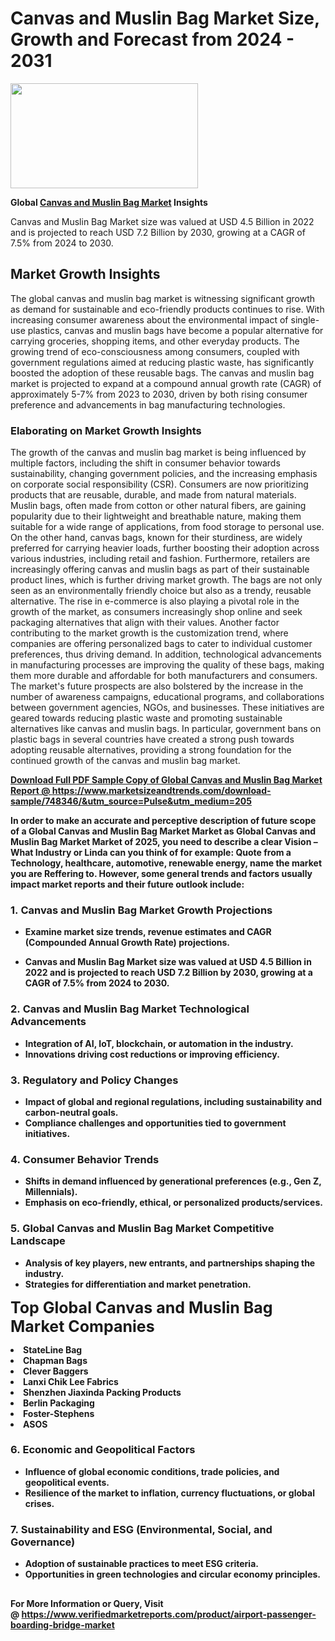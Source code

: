 <H1>Canvas and Muslin Bag Market Size, Growth and Forecast from 2024 - 2031</H1><img class="aligncenter size-medium wp-image-584254" src="https://thirdeyenews.in/wp-content/uploads/2024/09/Global-Market-Research-300x168.jpeg" alt="" width="300" height="168" /><p><strong>Global&nbsp;<a href="https://www.marketsizeandtrends.com/download-sample/748346/&amp;utm_source=Pulse&amp;utm_medium=205">Canvas and Muslin Bag Market</a> Insights</strong></p><p>Canvas and Muslin Bag Market size was valued at USD 4.5 Billion in 2022 and is projected to reach USD 7.2 Billion by 2030, growing at a CAGR of 7.5% from 2024 to 2030.</p><p><h2>Market Growth Insights</h2> <p>The global canvas and muslin bag market is witnessing significant growth as demand for sustainable and eco-friendly products continues to rise. With increasing consumer awareness about the environmental impact of single-use plastics, canvas and muslin bags have become a popular alternative for carrying groceries, shopping items, and other everyday products. The growing trend of eco-consciousness among consumers, coupled with government regulations aimed at reducing plastic waste, has significantly boosted the adoption of these reusable bags. The canvas and muslin bag market is projected to expand at a compound annual growth rate (CAGR) of approximately 5-7% from 2023 to 2030, driven by both rising consumer preference and advancements in bag manufacturing technologies.</p> <p><strong><a href="#"></a></strong></p> <h3>Elaborating on Market Growth Insights</h3> <p>The growth of the canvas and muslin bag market is being influenced by multiple factors, including the shift in consumer behavior towards sustainability, changing government policies, and the increasing emphasis on corporate social responsibility (CSR). Consumers are now prioritizing products that are reusable, durable, and made from natural materials. Muslin bags, often made from cotton or other natural fibers, are gaining popularity due to their lightweight and breathable nature, making them suitable for a wide range of applications, from food storage to personal use. On the other hand, canvas bags, known for their sturdiness, are widely preferred for carrying heavier loads, further boosting their adoption across various industries, including retail and fashion. Furthermore, retailers are increasingly offering canvas and muslin bags as part of their sustainable product lines, which is further driving market growth. The bags are not only seen as an environmentally friendly choice but also as a trendy, reusable alternative. The rise in e-commerce is also playing a pivotal role in the growth of the market, as consumers increasingly shop online and seek packaging alternatives that align with their values. Another factor contributing to the market growth is the customization trend, where companies are offering personalized bags to cater to individual customer preferences, thus driving demand. In addition, technological advancements in manufacturing processes are improving the quality of these bags, making them more durable and affordable for both manufacturers and consumers. The market's future prospects are also bolstered by the increase in the number of awareness campaigns, educational programs, and collaborations between government agencies, NGOs, and businesses. These initiatives are geared towards reducing plastic waste and promoting sustainable alternatives like canvas and muslin bags. In particular, government bans on plastic bags in several countries have created a strong push towards adopting reusable alternatives, providing a strong foundation for the continued growth of the canvas and muslin bag market. <p><strong><a href="#"></p><p><span class=""><strong>Download Full PDF Sample Copy of Global Canvas and Muslin Bag Market Report</strong> @ <a href="https://www.marketsizeandtrends.com/download-sample/748346/&amp;utm_source=Pulse&amp;utm_medium=205" target="_blank">https://www.marketsizeandtrends.com/download-sample/748346/&amp;utm_source=Pulse&amp;utm_medium=205</a></span></p><p>In order to make an accurate and perceptive description of future scope of a Global&nbsp;Canvas and Muslin Bag Market Market as Global&nbsp;Canvas and Muslin Bag Market Market of 2025, you need to describe a clear Vision &ndash; What Industry or Linda can you think of for example: Quote from a Technology, healthcare, automotive, renewable energy, name the market you are Reffering to. However, some general trends and factors usually impact market reports and their future outlook include:</p><h3>1.&nbsp;<strong>Canvas and Muslin Bag Market Growth Projections</strong></h3><ul><li>Examine market size trends, revenue estimates and CAGR (Compounded Annual Growth Rate) projections.</li><li><p>Canvas and Muslin Bag Market size was valued at USD 4.5 Billion in 2022 and is projected to reach USD 7.2 Billion by 2030, growing at a CAGR of 7.5% from 2024 to 2030.</p></li></ul><h3>2.&nbsp;<strong>Canvas and Muslin Bag Market Technological Advancements</strong></h3><ul><li>Integration of AI, IoT, blockchain, or automation in the industry.</li><li>Innovations driving cost reductions or improving efficiency.</li></ul><h3>3.&nbsp;<strong>Regulatory and Policy Changes</strong></h3><ul><li>Impact of global and regional regulations, including sustainability and carbon-neutral goals.</li><li>Compliance challenges and opportunities tied to government initiatives.</li></ul><h3>4.&nbsp;<strong>Consumer Behavior Trends</strong></h3><ul><li>Shifts in demand influenced by generational preferences (e.g., Gen Z, Millennials).</li><li>Emphasis on eco-friendly, ethical, or personalized products/services.</li></ul><h3>5.&nbsp;<strong>Global Canvas and Muslin Bag Market Competitive Landscape</strong></h3><ul><li>Analysis of key players, new entrants, and partnerships shaping the industry.</li><li>Strategies for differentiation and market penetration.</li></ul><p data-pm-slice="1 1 []"><span style="color: inherit; font-family: inherit; font-size: 25px;">Top Global Canvas and Muslin Bag Market Companies</span></p><div class="" data-test-id=""><p><li>StateLine Bag</li><li> Chapman Bags</li><li> Clever Baggers</li><li> Lanxi Chik Lee Fabrics</li><li> Shenzhen Jiaxinda Packing Products</li><li> Berlin Packaging</li><li> Foster-Stephens</li><li> ASOS</li></p></div><h3>6.&nbsp;<strong>Economic and Geopolitical Factors</strong></h3><ul><li>Influence of global economic conditions, trade policies, and geopolitical events.</li><li>Resilience of the market to inflation, currency fluctuations, or global crises.</li></ul><h3>7.&nbsp;<strong>Sustainability and ESG (Environmental, Social, and Governance)</strong></h3><ul><li>Adoption of sustainable practices to meet ESG criteria.</li><li>Opportunities in green technologies and circular economy principles.</li></ul><h2><strong style="font-size: 14px;">For More Information or Query, Visit @&nbsp;</strong><a style="background-color: #ffffff; font-size: 14px;" href="https://www.marketsizeandtrends.com/report/canvas-and-muslin-bag-market/" target="_blank">https://www.verifiedmarketreports.com/product/airport-passenger-boarding-bridge-market</a></h2>
